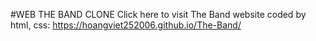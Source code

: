 #WEB THE BAND CLONE
Click here to visit The Band website coded by html, css: https://hoangviet252006.github.io/The-Band/
